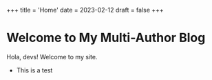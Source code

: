 +++
title = 'Home'
date = 2023-02-12
draft = false
+++

# Welcome to My Multi-Author Blog  
Hola, devs! Welcome to my site.  

* This is a test